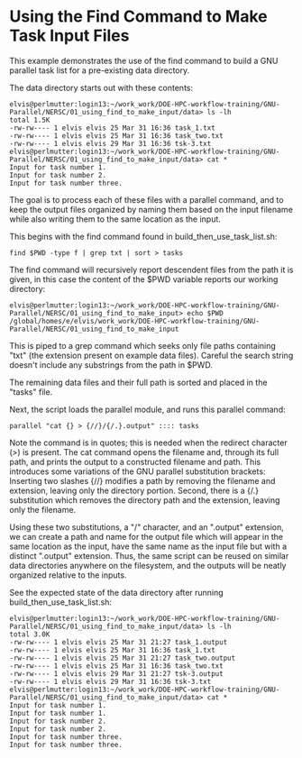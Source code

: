 # Using the Find Command to Make Task Input Files

This example demonstrates the use of the find command to build
a GNU parallel task list for a pre-existing data directory.

The data directory starts out with these contents:

    elvis@perlmutter:login13:~/work_work/DOE-HPC-workflow-training/GNU-Parallel/NERSC/01_using_find_to_make_input/data> ls -lh
    total 1.5K
    -rw-rw---- 1 elvis elvis 25 Mar 31 16:36 task_1.txt
    -rw-rw---- 1 elvis elvis 25 Mar 31 16:36 task_two.txt
    -rw-rw---- 1 elvis elvis 29 Mar 31 16:36 tsk-3.txt
    elvis@perlmutter:login13:~/work_work/DOE-HPC-workflow-training/GNU-Parallel/NERSC/01_using_find_to_make_input/data> cat *
    Input for task number 1.
    Input for task number 2.
    Input for task number three.

The goal is to process each of these files with a parallel command, and to keep the output files organized by naming them
based on the input filename while also writing them to the same location as the input.

This begins with the find command found in build_then_use_task_list.sh:

    find $PWD -type f | grep txt | sort > tasks
 
The find command will recursively report descendent files from the path it is given, in this case the content of the $PWD variable reports our working directory:

    elvis@perlmutter:login13:~/work_work/DOE-HPC-workflow-training/GNU-Parallel/NERSC/01_using_find_to_make_input> echo $PWD
    /global/homes/e/elvis/work_work/DOE-HPC-workflow-training/GNU-Parallel/NERSC/01_using_find_to_make_input

This is piped to a grep command which seeks only file paths containing "txt" (the extension present on example data files).
Careful the search string doesn't include any substrings from the path in $PWD.

The remaining data files and their full path is sorted and placed in the "tasks" file.

Next, the script loads the parallel module, and runs this parallel command:

    parallel "cat {} > {//}/{/.}.output" :::: tasks

Note the command is in quotes; this is needed when the redirect character (>) is present.
The cat command opens the filename and, through its full path, and prints the output to a constructed filename and path.
This introduces some variations of the GNU parallel substitution brackets: Inserting two slashes {//} modifies a path
by removing the filename and extension, leaving only the directory portion. Second, there is a {/.} substitution
which removes the directory path and the extension, leaving only the filename. 

Using these two substitutions, a "/" character, and an ".output" extension, we can create
a path and name for the output file which will appear in the same location as the input, have the same name as the input file but with a distinct ".output" extension. 
Thus, the same script can be reused on similar data directories anywhere
on the filesystem, and the outputs will be neatly organized relative to the inputs.

See the expected state of the data directory after running build_then_use_task_list.sh: 

    elvis@perlmutter:login13:~/work_work/DOE-HPC-workflow-training/GNU-Parallel/NERSC/01_using_find_to_make_input/data> ls -lh
    total 3.0K
    -rw-rw---- 1 elvis elvis 25 Mar 31 21:27 task_1.output
    -rw-rw---- 1 elvis elvis 25 Mar 31 16:36 task_1.txt
    -rw-rw---- 1 elvis elvis 25 Mar 31 21:27 task_two.output
    -rw-rw---- 1 elvis elvis 25 Mar 31 16:36 task_two.txt
    -rw-rw---- 1 elvis elvis 29 Mar 31 21:27 tsk-3.output
    -rw-rw---- 1 elvis elvis 29 Mar 31 16:36 tsk-3.txt
    elvis@perlmutter:login13:~/work_work/DOE-HPC-workflow-training/GNU-Parallel/NERSC/01_using_find_to_make_input/data> cat *
    Input for task number 1.
    Input for task number 1.
    Input for task number 2.
    Input for task number 2.
    Input for task number three.
    Input for task number three.

